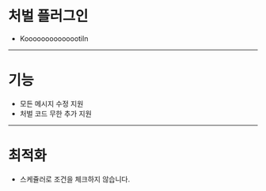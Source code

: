 처벌 플러그인
=
* Koooooooooooootiln
---
기능
=
* 모든 메시지 수정 지원
* 처벌 코드 무한 추가 지원
---
최적화
=
* 스케쥴러로 조건을 체크하지 않습니다.
